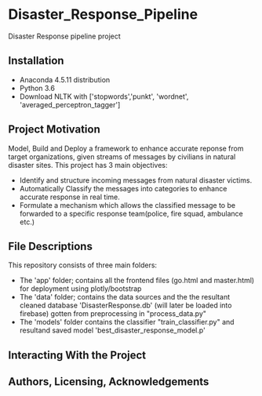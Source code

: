# Disaster_Response_Pipeline
Disaster Response pipeline project

## Installation
- Anaconda 4.5.11 distribution
- Python 3.6
- Download NLTK with ['stopwords','punkt', 'wordnet', 'averaged_perceptron_tagger']

## Project Motivation

Model, Build and Deploy a framework to enhance accurate reponse from target organizations, given streams of messages 
by civilians in natural disaster sites. This project has 3 main objectives:

- Identify and structure incoming messages from natural disaster victims.
- Automatically Classify the messages into categories to enhance accurate response in real time. 
- Formulate a mechanism which allows the classified message to be forwarded to a specific response team(police, fire squad, ambulance etc.)

## File Descriptions 
This repository consists of three main folders:
  - The 'app' folder; contains all the frontend files (go.html and master.html) for deployment using plotly/bootstrap
  - The 'data' folder; contains the data sources and the the resultant cleaned database 'DisasterResponse.db' (will later be loaded into firebase) gotten from preprocessing in "process_data.py" 
  - The 'models' folder contains the classifier "train_classifier.py" and resultand saved model 'best_disaster_response_model.p' 

## Interacting With the Project


## Authors, Licensing, Acknowledgements

